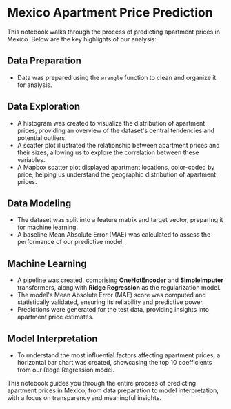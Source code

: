 # Mexico Apartment Price Prediction

This notebook walks through the process of predicting apartment prices in Mexico. Below are the key highlights of our analysis:

## Data Preparation
- Data was prepared using the `wrangle` function to clean and organize it for analysis.

## Data Exploration
- A histogram was created to visualize the distribution of apartment prices, providing an overview of the dataset's central tendencies and potential outliers.
- A scatter plot illustrated the relationship between apartment prices and their sizes, allowing us to explore the correlation between these variables.
- A Mapbox scatter plot displayed apartment locations, color-coded by price, helping us understand the geographic distribution of apartment prices.

## Data Modeling
- The dataset was split into a feature matrix and target vector, preparing it for machine learning.
- A baseline Mean Absolute Error (MAE) was calculated to assess the performance of our predictive model.

## Machine Learning
- A pipeline was created, comprising **OneHotEncoder** and **SimpleImputer** transformers, along with **Ridge Regression** as the regularization model.
- The model's Mean Absolute Error (MAE) score was computed and statistically validated, ensuring its reliability and predictive power.
- Predictions were generated for the test data, providing insights into apartment price estimates.

## Model Interpretation
- To understand the most influential factors affecting apartment prices, a horizontal bar chart was created, showcasing the top 10 coefficients from our Ridge Regression model.

This notebook guides you through the entire process of predicting apartment prices in Mexico, from data preparation to model interpretation, with a focus on transparency and meaningful insights.
